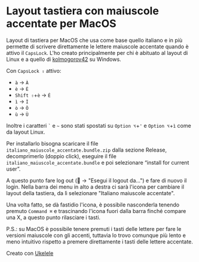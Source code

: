 # Layout tastiera con maiuscole accentate per MacOS
Layout di tastiera per MacOS che usa come base quello italiano e in più permette di scrivere direttamente le lettere maiuscole accentate quando è attivo il `CapsLock`. L'ho creato principalmente per chi è abituato al layout di Linux e a quello di [kolmogorov42](https://github.com/kolmogorov42/maiuscole-accentate) su Windows.

Con `CapsLock ⇪` attivo:
* `à` -> `À`
* `è` -> `È`
* `Shift ⇧`+`è` -> `É`
* `ì` -> `Ì`
* `ò` -> `Ò`
* `ù` -> `Ù`

Inoltre i caratteri `` ` `` e `~` sono stati spostati su `Option ⌥`+`'` e `Option ⌥`+`ì` come da layout Linux.

Per installarlo bisogna scaricare il file `italiano_maiuscole_accentate.bundle.zip` dalla sezione Release, decomprimerlo (doppio click), eseguire il file `italiano_maiuscole_accentate.bundle` e poi selezionare “install for current user”.

A questo punto fare log out ( -> "Esegui il logout da...") e fare di nuovo il login. Nella barra dei menu in alto a destra ci sarà l'icona per cambiare il layout della tastiera, da lì selezionare "Italiano maiuscole accentate".

Una volta fatto, se dà fastidio l'icona, è possibile nasconderla tenendo premuto `Command ⌘` e trascinando l'icona fuori dalla barra finché compare una X, a questo punto rilasciare i tasti.

P.S.: su MacOS è possibile tenere premuti i tasti delle lettere per fare le versioni maiuscole con gli accenti, tuttavia lo trovo comunque più lento e meno intuitivo rispetto a premere direttamente i tasti delle lettere accentate.

Creato con [Ukelele](https://software.sil.org/ukelele/)
